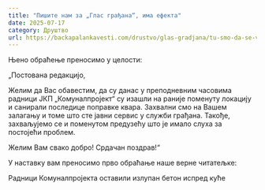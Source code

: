 ```yaml
---
title: "Пишите нам за „Глас грађана“, има ефекта"
date: 2025-07-17
category: Друштво
url: https://backapalankavesti.com/drustvo/glas-gradjana/tu-smo-da-se-vas-glas-daleko-cuje/
---
```


Њено обраћење преносимо у целости:

„Постована редакцијо,

Желим да Вас обавестим, да су данас у преподневним часовима радници ЈКП „Комуналпројект“ су изашли на раније поменуту локацију и санирали последице поправке квара. Захвални смо на Вашем залагању и томе што сте јавни сервис у служби грађана. Такође, захваљујемо се и поменутом предузећу што је имало слуха за постојећи проблем.

Желим Вам свако добро!
Срдачан поздрав!“

У наставку вам преносимо прво обраћање наше верне читатељке:

Радници Комуналпројекта оставили излупан бетон испред куће
